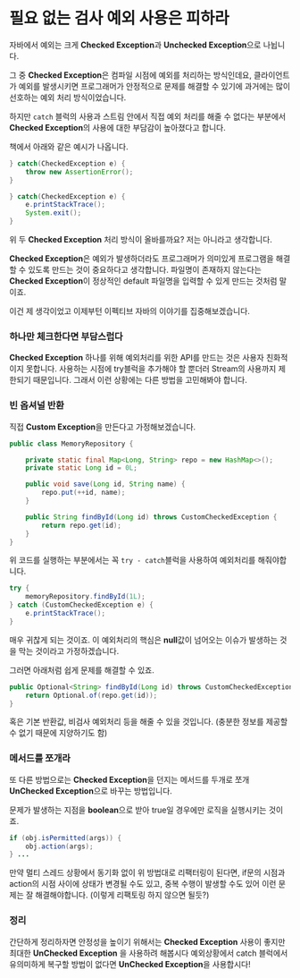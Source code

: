 # 필요 없는 검사 예외 사용은 피하라

자바에서 예외는 크게 **Checked Exception**과 **Unchecked Exception**으로 나뉩니다. 

그 중 **Checked Exception**은 컴파일 시점에 예외를 처리하는 방식인데요, 클라이언트가 예외를 발생시키면 프로그래머가 안정적으로 문제를 해결할 수 있기에 과거에는 많이 선호하는 예외 처리 방식이었습니다.

하지만 ```catch``` 블럭의 사용과 스트림 안에서 직접 예외 처리를 해줄 수 없다는 부분에서 **Checked Exception**의 사용에 대한 부담감이 높아졌다고 합니다.

책에서 아래와 같은 예시가 나옵니다.

```java
} catch(CheckedException e) {
    throw new AssertionError();    
}

} catch(CheckedException e) {
    e.printStackTrace();
    System.exit();
}
```

위 두 **Checked Exception** 처리 방식이 올바를까요?
저는 아니라고 생각합니다.

**Checked Exception**은 예외가 발생하더라도 프로그래머가 의미있게 프로그램을 해결할 수 있도록 만드는 것이 중요하다고 생각합니다.
파일명이 존재하지 않는다는 **Checked Exception**이 정상적인 default 파일명을 입력할 수 있게 만드는 것처럼 말이죠.

이건 제 생각이었고 이제부턴 이펙티브 자바의 이야기를 집중해보겠습니다.

### 하나만 체크한다면 부담스럽다

**Checked Exception** 하나를 위해 예외처리를 위한 API를 만드는 것은 사용자 친화적이지 못합니다.
사용하는 시점에 try블럭을 추가해야 할 뿐더러 Stream의 사용까지 제한되기 때문입니다. 그래서 이런 상황에는 다른 방법을 고민해봐야 합니다.

### 빈 옵셔널 반환

직접 **Custom Exception**을 만든다고 가정해보겠습니다.

```java
public class MemoryRepository {

    private static final Map<Long, String> repo = new HashMap<>();
    private static Long id = 0L;

    public void save(Long id, String name) {
        repo.put(++id, name);
    }

    public String findById(Long id) throws CustomCheckedException {
        return repo.get(id);
    }
}
```

위 코드를 실행하는 부분에서는 꼭 ```try - catch```블럭을 사용하여 예외처리를 해줘야합니다.

```java
try {
    memoryRepository.findById(1L);
} catch (CustomCheckedException e) {
    e.printStackTrace();
}
```

매우 귀찮게 되는 것이죠. 이 예외처리의 핵심은 **null**값이 넘어오는 이슈가 발생하는 것을 막는 것이라고 가정하겠습니다.

그러면 아래처럼 쉽게 문제를 해결할 수 있죠.

```java
public Optional<String> findById(Long id) throws CustomCheckedException {
    return Optional.of(repo.get(id));
}
```

혹은 기본 반환값, 비검사 예외처리 등을 해줄 수 있을 것입니다. (충분한 정보를 제공할 수 없기 때문에 지양하기도 함)

### 메서드를 쪼개라

또 다른 방법으로는 **Checked Exception**을 던지는 메서드를 두개로 쪼개 **UnChecked Exception**으로 바꾸는 방법입니다.

문제가 발생하는 지점을 **boolean**으로 받아 true일 경우에만 로직을 실행시키는 것이죠.

```java
if (obj.isPermitted(args)) {
    obj.action(args);
} ...
```

만약 멀티 스레드 상황에서 동기화 없이 위 방법대로 리팩터링이 된다면, if문의 시점과 action의 시점 사이에 상태가 변경될 수도 있고, 중복 수행이 발생할 수도 있어 이런 문제는 잘 해결해야합니다. (이렇게 리팩토링 하지 않으면 될듯?)

### 정리

간단하게 정리하자면 안정성을 높이기 위해서는 **Checked Exception** 사용이 좋지만 최대한 **UnChecked Exception** 을 사용하려 해봅시다
예외상황에서 catch 블럭에서 유의미하게 복구할 방법이 없다면 **UnChecked Exception**을 사용합시다!
